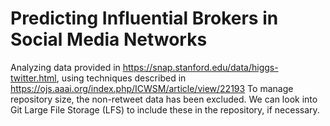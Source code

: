 # Predicting Influential Brokers in Social Media Networks

Analyzing data provided in https://snap.stanford.edu/data/higgs-twitter.html, using techniques described in https://ojs.aaai.org/index.php/ICWSM/article/view/22193
To manage repository size, the non-retweet data has been excluded. We can look into Git Large File Storage (LFS) to include these in the repository, if necessary.
